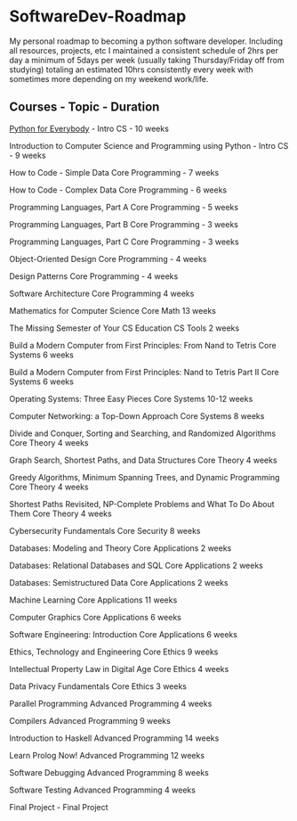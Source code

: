 # SoftwareDev-Roadmap
My personal roadmap to becoming a python software developer. Including all resources, projects, etc 
I maintained a consistent schedule of 2hrs per day a minimum of 5days per week (usually taking Thursday/Friday off from studying) totaling an estimated 10hrs consistently every week with sometimes more depending on my weekend work/life.

## Courses - Topic - Duration
[Python for Everybody](https://www.py4e.com/lessons) - Intro CS -	10 weeks

Introduction to Computer Science and Programming using Python -	Intro CS -	9 weeks

How to Code - Simple Data	Core Programming -	7 weeks

How to Code - Complex Data	Core Programming -	6 weeks

Programming Languages, Part A	Core Programming - 5 weeks

Programming Languages, Part B	Core Programming - 3 weeks

Programming Languages, Part C	Core Programming - 3 weeks

Object-Oriented Design	Core Programming - 4 weeks

Design Patterns	Core Programming - 4 weeks

Software Architecture	Core Programming	4 weeks

Mathematics for Computer Science	Core Math	13 weeks

The Missing Semester of Your CS Education	CS Tools	2 weeks

Build a Modern Computer from First Principles: From Nand to Tetris	Core Systems	6 weeks

Build a Modern Computer from First Principles: Nand to Tetris Part II	Core Systems	6 weeks

Operating Systems: Three Easy Pieces	Core Systems	10-12 weeks

Computer Networking: a Top-Down Approach	Core Systems	8 weeks

Divide and Conquer, Sorting and Searching, and Randomized Algorithms	Core Theory	4 weeks

Graph Search, Shortest Paths, and Data Structures	Core Theory	4 weeks

Greedy Algorithms, Minimum Spanning Trees, and Dynamic Programming	Core Theory	4 weeks

Shortest Paths Revisited, NP-Complete Problems and What To Do About Them	Core Theory	4 weeks

Cybersecurity Fundamentals	Core Security	8 weeks

Databases: Modeling and Theory	Core Applications	2 weeks

Databases: Relational Databases and SQL	Core Applications	2 weeks

Databases: Semistructured Data	Core Applications	2 weeks

Machine Learning	Core Applications	11 weeks

Computer Graphics	Core Applications	6 weeks

Software Engineering: Introduction	Core Applications	6 weeks

Ethics, Technology and Engineering	Core Ethics	9 weeks

Intellectual Property Law in Digital Age	Core Ethics	4 weeks

Data Privacy Fundamentals	Core Ethics	3 weeks

Parallel Programming	Advanced Programming	4 weeks

Compilers	Advanced Programming	9 weeks

Introduction to Haskell	Advanced Programming	14 weeks

Learn Prolog Now!	Advanced Programming	12 weeks

Software Debugging	Advanced Programming	8 weeks

Software Testing	Advanced Programming	4 weeks

Final Project -	Final Project	




